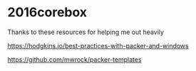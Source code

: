 # 2016corebox

Thanks to these resources for helping me out heavily

https://hodgkins.io/best-practices-with-packer-and-windows

https://github.com/mwrock/packer-templates